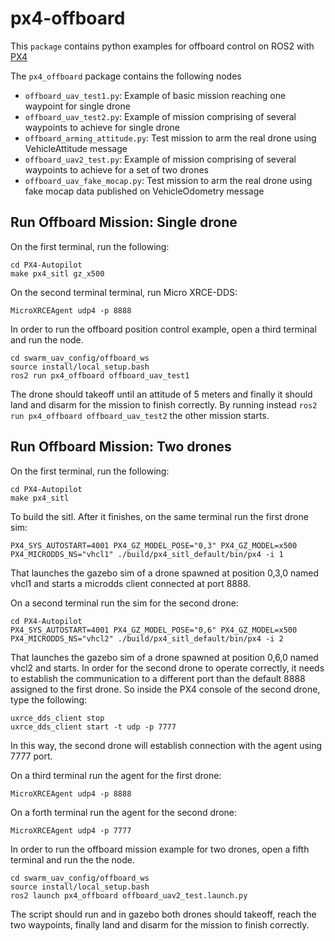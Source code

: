 # px4-offboard
This `package` contains python examples for offboard control on ROS2 with [PX4](https://px4.io/)

The `px4_offboard` package contains the following nodes
- `offboard_uav_test1.py`: Example of basic mission reaching one waypoint for single drone
- `offboard_uav_test2.py`: Example of mission comprising of several waypoints to achieve for single drone
- `offboard_arming_attitude.py`: Test mission to arm the real drone using VehicleAttitude message
- `offboard_uav2_test.py`: Example of mission comprising of several waypoints to achieve for a set of two drones
- `offboard_uav_fake_mocap.py`: Test mission to arm the real drone using fake mocap data published on VehicleOdometry message

## Run Offboard Mission: Single drone

On the first terminal, run the following:
```
cd PX4-Autopilot
make px4_sitl gz_x500
```

On the second terminal terminal, run Micro XRCE-DDS:
```
MicroXRCEAgent udp4 -p 8888
```

In order to run the offboard position control example, open a third terminal and run the node.

```
cd swarm_uav_config/offboard_ws
source install/local_setup.bash
ros2 run px4_offboard offboard_uav_test1
```

The drone should takeoff until an attitude of 5 meters and finally it should land and disarm for the mission to finish correctly.
By running instead `ros2 run px4_offboard offboard_uav_test2` the other mission starts.

## Run Offboard Mission: Two drones
On the first terminal, run the following:
```
cd PX4-Autopilot
make px4_sitl 
```

To build the sitl. After it finishes, on the same terminal run the first drone sim:
```
PX4_SYS_AUTOSTART=4001 PX4_GZ_MODEL_POSE="0,3" PX4_GZ_MODEL=x500 PX4_MICRODDS_NS="vhcl1" ./build/px4_sitl_default/bin/px4 -i 1 
```
That launches the gazebo sim of a drone spawned at position 0,3,0 named vhcl1 and starts a microdds client connected at port 8888.

On a second terminal run the sim for the second drone:
```
cd PX4-Autopilot
PX4_SYS_AUTOSTART=4001 PX4_GZ_MODEL_POSE="0,6" PX4_GZ_MODEL=x500 PX4_MICRODDS_NS="vhcl2" ./build/px4_sitl_default/bin/px4 -i 2
```
That launches the gazebo sim of a drone spawned at position 0,6,0 named vhcl2 and starts.
In order for the second drone to operate correctly, it needs to establish the communication to a different port than the default 8888 assigned to the first drone. So inside the PX4 console of the second drone, type the following:
```
uxrce_dds_client stop
uxrce_dds_client start -t udp -p 7777
```

In this way, the second drone will establish connection with the agent using 7777 port.

On a third terminal run the agent for the first drone:

```
MicroXRCEAgent udp4 -p 8888
```

On a forth terminal run the agent for the second drone:
```
MicroXRCEAgent udp4 -p 7777
```

In order to run the offboard mission example for two drones, open a fifth terminal and run the the node.

```
cd swarm_uav_config/offboard_ws
source install/local_setup.bash
ros2 launch px4_offboard offboard_uav2_test.launch.py
```

The script should run and in gazebo both drones should takeoff, reach the two waypoints, finally land and disarm for the mission to finish correctly.

